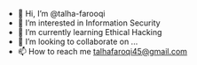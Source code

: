 - 👋 Hi, I’m @talha-farooqi
- 👀 I’m interested in Information Security
- 🌱 I’m currently learning Ethical Hacking
- 💞️ I’m looking to collaborate on ...
- 📫 How to reach me talhafaroqi45@gmail.com

<!---
talha-farooqi/talha-farooqi is a ✨ special ✨ repository because its `README.md` (this file) appears on your GitHub profile.
You can click the Preview link to take a look at your changes.
--->
